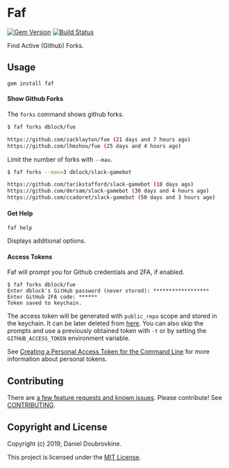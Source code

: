 Faf
===

[![Gem Version](https://badge.fury.io/rb/faf.svg)](https://badge.fury.io/rb/faf)
[![Build Status](https://travis-ci.org/dblock/faf.svg)](https://travis-ci.org/dblock/faf)

Find Active (Github) Forks.

## Usage

```
gem install faf
```

#### Show Github Forks

The `forks` command shows github forks.

```bash
$ faf forks dblock/fue

https://github.com/zacklayton/fue (21 days and 7 hours ago)
https://github.com/lhmzhou/fue (25 days and 4 hours ago)
```

Limit the number of forks with `--max`.

```bash
$ faf forks --max=3 dblock/slack-gamebot

https://github.com/tarikstafford/slack-gamebot (18 days ago)
https://github.com/dersam/slack-gamebot (30 days and 4 hours ago)
https://github.com/ccadoret/slack-gamebot (50 days and 3 hours ago)
```

#### Get Help

```
faf help
```

Displays additional options.

#### Access Tokens

Faf will prompt you for Github credentials and 2FA, if enabled.

```
$ faf forks dblock/fue
Enter dblock's GitHub password (never stored): ******************
Enter GitHub 2FA code: ******
Token saved to keychain.
```

The access token will be generated with `public_repo` scope and stored in the keychain. It can be later deleted from [here](https://github.com/settings/tokens). You can also skip the prompts and use a previously obtained token with `-t` or by setting the `GITHUB_ACCESS_TOKEN` environment variable.

See [Creating a Personal Access Token for the Command Line](https://help.github.com/articles/creating-a-personal-access-token-for-the-command-line) for more information about personal tokens.

## Contributing

There are [a few feature requests and known issues](https://github.com/dblock/faf/issues). Please contribute! See [CONTRIBUTING](CONTRIBUTING.md).

## Copyright and License

Copyright (c) 2019, Daniel Doubrovkine.

This project is licensed under the [MIT License](LICENSE.md).
